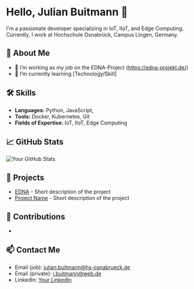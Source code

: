 # Hello, Julian Buitmann 👋

I'm a passionate developer specializing in IoT, IIoT, and Edge Computing.
Currently, I work at Hochschule Osnabrück, Campus Lingen, Germany.

## 🚀 About Me
- 🔭 I’m working as my job on the EDNA-Project (https://edna-projekt.de/)
- 🌱 I’m currently learning [Technology/Skill]

## 🛠 Skills
- **Languages:** Python, JavaScript, 
- **Tools:** Docker, Kubernetes, Git
- **Fields of Expertise:** IoT, IIoT, Edge Computing

## 📈 GitHub Stats
![Your GitHub Stats](https://github-readme-stats.vercel.app/api?username=julian-buitmann&show_icons=true&theme=radical)

## 🔧 Projects
- [EDNA](https://edna-projekt.de/) - Short description of the project
- [Project Name](URL) - Short description of the project

## 🤝 Contributions
- 

## 📫 Contact Me
- Email (job): julian.buitmann@hs-osnabrueck.de
- Email (private): j.buitmann@web.de
- LinkedIn: [Your LinkedIn](URL)


